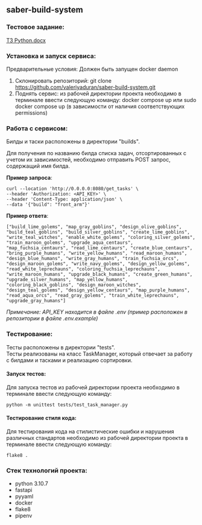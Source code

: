 ## saber-build-system
### Тестовое задание:
[ТЗ Python.docx](https://github.com/valeriyaduran/saber-build-system/files/13406893/Python.docx)

### Установка и запуск сервиса:
Предварительные условия:
Должен быть запущен docker daemon
1) Cклонировать репозиторий: git clone https://github.com/valeriyaduran/saber-build-system.git
2) Поднять сервис: из рабочей директории проекта необходимо в терминале ввести следующую команду: docker compose up или sudo docker compose up (в зависимости от наличия соответствующих permissions)


### Работа с сервисом:
Билды и таски расположены в директории "builds".

Для получения по названию билда списка задач, отсортированных с учетом их зависимостей, необходимо отправить POST запрос, содержащий имя билда.

**Пример запроса**:
```
curl --location 'http://0.0.0.0:8080/get_tasks' \
--header 'Authorization: <API_KEY>' \
--header 'Content-Type: application/json' \
--data '{"build": "front_arm"}'
```
**Пример ответа**:
```
["build_lime_golems", "map_gray_goblins", "design_olive_goblins", "build_teal_goblins", "build_silver_goblins", "create_lime_goblins", "write_teal_witches", "enable_white_golems", "coloring_silver_golems", "train_maroon_golems", "upgrade_aqua_centaurs", "map_fuchsia_centaurs", "read_lime_centaurs", "create_blue_centaurs", "bring_purple_humans", "write_yellow_humans", "read_maroon_humans", "design_blue_humans", "write_gray_humans", "train_fuchsia_orcs", "design_maroon_golems", "write_navy_golems", "design_yellow_golems", "read_white_leprechauns", "coloring_fuchsia_leprechauns", "write_maroon_humans", "upgrade_black_humans", "create_green_humans", "upgrade_silver_humans", "map_yellow_humans", "coloring_black_goblins", "design_maroon_witches", "design_teal_golems", "design_yellow_centaurs", "map_purple_humans", "read_aqua_orcs", "read_gray_golems", "train_white_leprechauns", "upgrade_gray_humans"]
```
*Примечание: API_KEY находится в файле .env (пример расположен в репозитории в файле .env.example)*


### Тестирование:
Тесты расположены в директории "tests".    
Тесты реализованы на класс TaskManager, который отвечает за работу с билдами и тасками и реализацию сортировки.

#### Запуск тестов:
Для запуска тестов из рабочей директории проекта необходимо в терминале ввести следующую команду:
```
python -m unittest tests/test_task_manager.py
```
#### Тестирование стиля кода:
Для тестирования кода на стилистические ошибки и нарушения различных стандартов необходимо из рабочей директории проекта в терминале ввести следующую команду:
```
flake8 .
```

### Cтек технологий проекта:
- python 3.10.7
- fastapi
- pyyaml
- docker
- flake8
- pipenv
  











